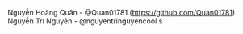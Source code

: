 Nguyễn Hoàng Quân - @Quan01781 (https://github.com/Quan01781)
Nguyễn Trí Nguyên - @nguyentringuyencool s
